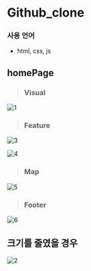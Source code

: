 # Github_clone
### 사용 언어
- html, css, js

## homePage

> ### Visual
 
![1](https://user-images.githubusercontent.com/53526987/130024202-35788084-086a-4e68-b106-4d8c7c17d1d4.PNG)

> ### Feature

![3](https://user-images.githubusercontent.com/53526987/130026820-c4d94f2d-77ab-48b0-8d53-2a48b8a6dacc.PNG)

![4](https://user-images.githubusercontent.com/53526987/130026824-efdcdfbc-c65b-45ac-ac1f-4f94d6f4a39b.PNG)


> ### Map

![5](https://user-images.githubusercontent.com/53526987/130026825-c408a12b-372a-4c00-a218-743949113d0c.PNG)


> ### Footer

![6](https://user-images.githubusercontent.com/53526987/130026815-83ed96c0-f8d1-4ae8-943e-bdbf6a9c5979.PNG)


## 크기를 줄였을 경우

![2](https://user-images.githubusercontent.com/53526987/130024194-1c368f1c-cee4-40e1-b73d-1a15d1b5fdbb.PNG)
